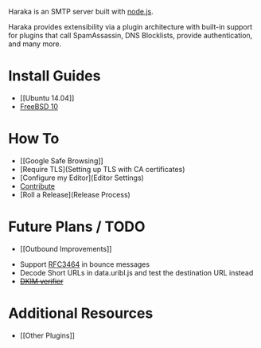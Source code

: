 Haraka is an SMTP server built with [node.js](http://nodejs.org/).

Haraka provides extensibility via a plugin architecture with built-in support for plugins that call SpamAssassin, DNS Blocklists, provide authentication, and many more.

# Install Guides

* [[Ubuntu 14.04]]
* [FreeBSD 10](http://www.tnpi.net/wiki/MT6_SMTP)

# How To
* [[Google Safe Browsing]]
* [Require TLS](Setting up TLS with CA certificates)
* [Configure my Editor](Editor Settings)
* [Contribute](Contributing)
* [Roll a Release](Release Process)

# Future Plans / TODO
* [[Outbound Improvements]]
- Support [RFC3464](http://tools.ietf.org/html/rfc3464) in bounce messages
- Decode Short URLs in data.uribl.js and test the destination URL instead
- ~~[DKIM verifier](https://github.com/baudehlo/Haraka/blob/master/plugins/dkim_verify.js)~~


# Additional Resources
* [[Other Plugins]]